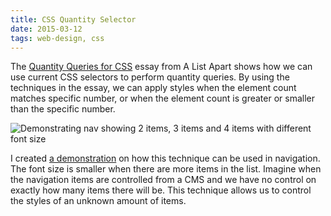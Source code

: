 ```yaml
---
title: CSS Quantity Selector
date: 2015-03-12
tags: web-design, css
---
```


The [Quantity Queries for CSS][53541] essay from A List Apart shows how we can use current CSS selectors to perform quantity queries. By using the techniques in the essay, we can apply styles when the element count matches specific number, or when the element count is greater or smaller than the specific number.

![Demonstrating nav showing 2 items, 3 items and 4 items with different font size](http://cl.ly/image/0C0A3A2N1p3I/Screen%20Shot%202015-03-11%20at%208.35.35%20PM.png)

I created [a demonstration][53542] on how this technique can be used in navigation. The font size is smaller when there are more items in the list. Imagine when the navigation items are controlled from a CMS and we have no control on exactly how many items there will be. This technique allows us to control the styles of an unknown amount of items.

[53541]: http://alistapart.com/article/quantity-queries-for-css
[53542]: http://codepen.io/makzan/pen/azRZQx

